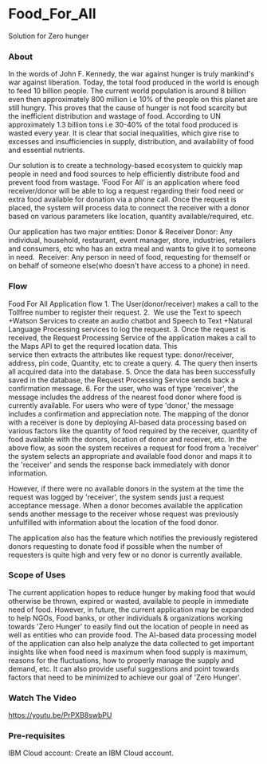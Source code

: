 Food_For_All
============

Solution for Zero hunger

### About

In the words of John F. Kennedy, the war against hunger is truly mankind's war against liberation. Today, the total food produced in the world is enough to feed 10 billion people. The current world population is around 8 billion even then approximately 800 million i.e 10% of the people on this planet are still hungry. This proves that the cause of hunger is not food scarcity but the inefficient distribution and wastage of food. According to UN approximately 1.3 billion tons i.e 30-40% of the total food produced is wasted every year. It is clear that social inequalities, which give rise to excesses and insufficiencies in supply, distribution, and availability of food and essential nutrients.

Our solution is to create a technology-based ecosystem to quickly map people in need and food sources to help efficiently distribute food and prevent food from wastage. 'Food For All' is an application where food receiver/donor will be able to log a request regarding their food need or extra food available for donation via a phone call. Once the request is placed, the system will process data to connect the receiver with a donor based on various parameters like location, quantity available/required, etc. 

Our application has two major entities: Donor & Receiver
Donor: Any individual, household, restaurant, event manager, store, industries, retailers and consumers, etc who has an extra meal and wants to give it to someone in need. 
Receiver: Any person in need of food, requesting for themself or on behalf of someone else(who doesn't have access to a phone) in need.

### Flow



Food For All Application flow 
    1. The User(donor/receiver) makes a call to the Tollfree number to register their request.
    2.  We use the Text to speech +Watson Services to create an audio chatbot and Speech to Text +Natural Language Processing services to log the request.
    3. Once the request is received, the Request Processing Service of the application makes a call to the Maps API to get the required location data. This  
       service then extracts the attributes like request type: donor/receiver, address, pin code, Quantity, etc to create a query.
    4. The query then inserts all acquired data into the database.
    5. Once the data has been successfully saved in the database, the Request Processing Service sends back a confirmation message.
    6. For the user, who was of type 'receiver', the message includes the address of the nearest food donor where food is currently available. For users who were        of type 'donor,' the message includes a confirmation and appreciation note.
    The mapping of the donor with a receiver is done by deploying AI-based data processing based on various factors like the quantity of food required by the receiver, quantity of food available with the donors, location of donor and receiver, etc.
In the above flow, as soon the system receives a request for food from a 'receiver' the system selects an appropriate and available food donor and maps it to the 'receiver' and sends the response back immediately with donor information.

However, if there were no available donors in the system at the time the request was logged by 'receiver', the system sends just a request acceptance message. When a donor becomes available the application sends another message to the receiver whose request was previously unfulfilled with information about the location of the food donor. 

The application also has the feature which notifies the previously registered donors requesting to donate food if possible when the number of requesters is quite high and very few or no donor is currently available. 
    

### Scope of Uses

The current application hopes to reduce hunger by making food that would otherwise be thrown, expired or wasted, available to people in immediate need of food. However, in future, the current application may be expanded to help NGOs, Food banks, or other individuals & organizations working towards 'Zero Hunger' to easily find out the location of people in need as well as entities who can provide food. The AI-based data processing model of the application can also help analyze the data collected to get important insights like when food need is maximum when food supply is maximum, reasons for the fluctuations, how to properly manage the supply and demand, etc. It can also provide useful suggestions and point towards factors that need to be minimized to achieve our goal of 'Zero Hunger'.



### Watch The Video

https://youtu.be/PrPXB8swbPU

### Pre-requisites
IBM Cloud account: Create an IBM Cloud account.





